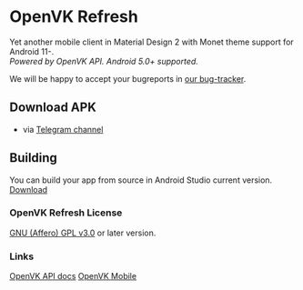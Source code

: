 # OpenVK Refresh
Yet another mobile client in Material Design 2 with Monet theme support for Android 11-.\
_Powered by OpenVK API. Android 5.0+ supported._

We will be happy to accept your bugreports in [our bug-tracker](https://github.com/orgs/openvk/projects/1).

## Download APK
* via [Telegram channel](https://t.me/+nPLHBZqAsFlhYmIy)

## Building
You can build your app from source in Android Studio current version. [Download](https://developer.android.com/studio)

### OpenVK Refresh License
[GNU (Affero) GPL v3.0](https://github.com/openvk/mobile-android-refresh/blob/main/COPYING) or later version.

### Links
[OpenVK API docs](https://docs.openvk.su/openvk_engine/api/description/)
[OpenVK Mobile](https://openvk.uk/app)
